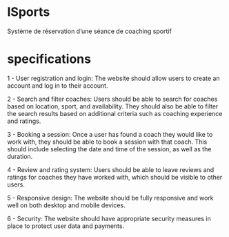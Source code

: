 # ISports
Système de réservation d’une séance de coaching sportif

#                                                       specifications
1 - User registration and login: The website should allow users to create an account and log in to their account.

2 - Search and filter coaches: Users should be able to search for coaches based on location, sport, and availability. They should also be able to filter the search results based on additional criteria such as coaching experience and ratings.

3 - Booking a session: Once a user has found a coach they would like to work with, they should be able to book a session with that coach. This should include selecting the date and time of the session, as well as the duration.

4 - Review and rating system: Users should be able to leave reviews and ratings for coaches they have worked with, which should be visible to other users.

5 - Responsive design: The website should be fully responsive and work well on both desktop and mobile devices.

6 - Security: The website should have appropriate security measures in place to protect user data and payments.
